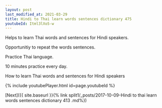 ```yaml
---
layout: post
last_modified_at: 2021-03-29
title: Hindi to Thai learn words sentences dictionary 475 
youtubeId: Itml3lXo5-w
---
```

 
 
Helps to learn Thai words and sentences for Hindi speakers.

Opportunitiy to repeat the words sentences. 

Practice Thai language. 
 
10 minutes practice every day. 
 
How to learn Thai words and sentences for Hindi speakers 
 
{% include youtubePlayer.html id=page.youtubeId %}
 
 
[Next]({{ site.baseurl }}{% link  split1/_posts/2017-10-09-Hindi to thai learn words sentences dictionary 413 .md%})
 
